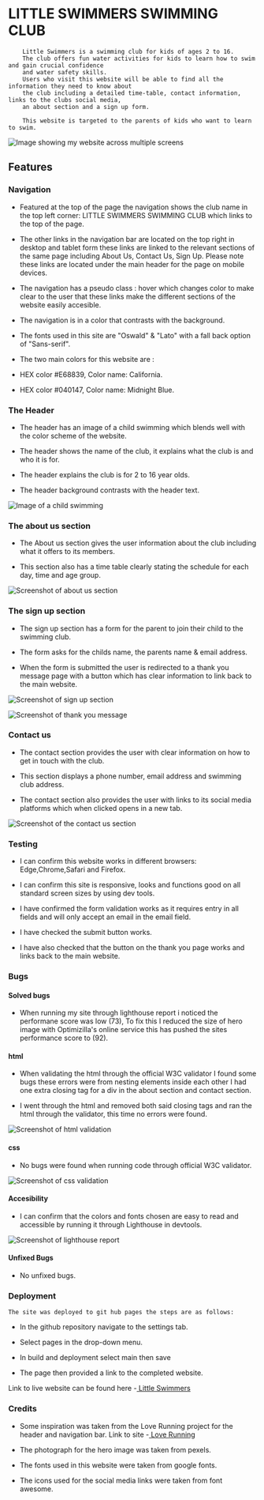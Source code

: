  # LITTLE SWIMMERS SWIMMING CLUB

        Little Swimmers is a swimming club for kids of ages 2 to 16.
        The club offers fun water activities for kids to learn how to swim and gain crucial confidence 
        and water safety skills.
        Users who visit this website will be able to find all the information they need to know about
        the club including a detailed time-table, contact information, links to the clubs social media, 
        an about section and a sign up form.
        
        This website is targeted to the parents of kids who want to learn to swim.

 ![Image showing my website across multiple screens](assets/images/Am%20i%20responsive.PNG)

 ## Features

 
 ###  Navigation
        
  
  * Featured at the top of the page the navigation shows the club name in the top left corner:
    LITTLE SWIMMERS SWIMMING CLUB which links to the top of the page.

  * The other links in the navigation bar are located on the top right in desktop and tablet form
    these links are linked to the relevant sections of the same page including About Us, Contact Us,
    Sign Up. Please note these links are located under the main header for the page on mobile devices.

  * The navigation has a pseudo class : hover which changes color to make clear to the user that these 
    links make the different sections of the website easily accesible.

  * The navigation is in a color that contrasts with the background.

  * The fonts used in this site are "Oswald" & "Lato" with a fall back option of "Sans-serif".

  * The two main colors for this website are : 

  * HEX color #E68839, Color name: California.

  * HEX color #040147, Color name: Midnight Blue.

### The Header
        
  
  * The header has an image of a child swimming which blends well with the color scheme 
    of the website.

  * The header shows the name of the club, it explains what the club is and who it is for.

  * The header explains the club is for 2 to 16 year olds.

  * The header background contrasts with the header text.

![Image of a child swimming](assets/images/header.PNG)        

### The about us section
        
  * The About us section gives the user information about the club
    including what it offers to its members.

  * This section also has a time table clearly stating the schedule
    for each day, time and age group.   

![Screenshot of about us section](assets/images/About%20us%20screenshot.png)

### The sign up section

  * The sign up section has a form for the parent to join their child
    to the swimming club.

  * The form asks for the childs name, the parents name & email address.

  * When the form is submitted the user is redirected to a thank you message
    page with a button which has clear information to link back to the main website. 

![Screenshot of sign up section](assets/images/Form%20Screenshot.png)

![Screenshot of thank you message](assets/images/form%20thank%20you.PNG)

### Contact us

  * The contact section provides the user with clear information on how 
    to get in touch with the club.

  * This section displays a phone number, email address and swimming club address.

  * The contact section also provides the user with links to its social media
    platforms which when clicked opens in a new tab.  

![Screenshot of the contact us section](assets/images/Contact%20us.PNG)        

### Testing

  * I can confirm this website works in different browsers: Edge,Chrome,Safari and 
    Firefox.

  * I can confirm this site is responsive, looks and functions good on all standard
    screen sizes by using dev tools. 

  * I have confirmed the form validation works as it requires entry in all fields
    and will only accept an email in the email field.

  * I have checked the submit button works.

  * I have also checked that the button on the thank you page works and links back to 
    the main website.

### Bugs

#### Solved bugs

* When running my site through lighthouse report i noticed the performane score was 
  low (73), To fix this I reduced the size of hero image with Optimizilla's online service 
  this has pushed the sites performance score to (92).

 
     
#### html

  * When validating the html through the official W3C validator I found some bugs
    these errors were from nesting elements inside each other I had one extra closing
    tag for a div in the about section and contact section.

  * I went through the html and removed both said closing tags and ran the html
    through the validator, this time no errors were found.

![Screenshot of html validation](assets/images/w3c%20validator%20html.PNG)

#### css

  * No bugs were found when running code through official W3C validator.

![Screenshot of css validation](assets/images/w3c%20Css%20validator.PNG)

#### Accesibility

  * I can confirm that the colors and fonts chosen are easy to read and accessible 
    by running it through Lighthouse in devtools.

![Screenshot of lighthouse report](assets/images/lighthouse-screenshot.png)  

 
#### Unfixed Bugs

  * No unfixed bugs.

### Deployment
    
    The site was deployed to git hub pages the steps are as follows:

  * In the github repository navigate to the settings tab.

  * Select pages in the drop-down menu.

  * In build and deployment select main then save

  * The page then provided a link to the completed website.  

  Link to live website can be found here -[ Little Swimmers](https://dean85e.github.io/portfolio_project1/) 

### Credits

 * Some inspiration was taken from the Love Running project for the header and navigation bar.
   Link to site -[ Love Running](https://dean85e.github.io/love-running/)
 
 

 * The photograph for the hero image was taken from pexels.

 * The fonts used in this website were taken from google fonts.

 * The icons used for the social media links were taken from font awesome.

